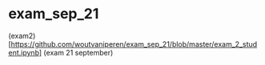 # exam_sep_21

(exam2)[https://github.com/woutvaniperen/exam_sep_21/blob/master/exam_2_student.ipynb]
(exam 21 september)

